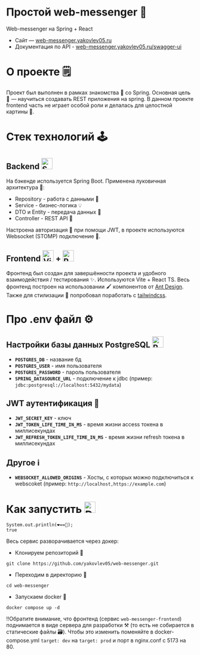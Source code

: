 # Простой web-messenger 📨

Web-messenger на Spring + React

- Сайт — [web-messenger.yakovlev05.ru](https://web-messenger.yakovlev05.ru/)
- Документация по API - [web-messenger.yakovlev05.ru/swagger-ui](https://web-messenger.yakovlev05.ru/swagger-ui/index.html)

# О проекте 🗒️

Проект был выполнен в рамках знакомства 📖 со Spring. Основная цель 🎯 — научиться создавать REST приложения на spring. В данном проекте frontend часть не играет особой роли и делалась для целостной картины 🏁.

# Стек технологий 🕹️

## Backend <img width="30" src="https://user-images.githubusercontent.com/25181517/117201470-f6d56780-adec-11eb-8f7c-e70e376cfd07.png" alt="Spring" title="Spring"/>

На бэкенде используется Spring Boot. Применена луковичная архитектура 🧅:
- Repository - работа с данными 💾
- Service - бизнес-логика 💡
- DTO и Entity - передача данных 💬
- Controller - REST API 📃

Настроена авторизация 🔏 при помощи JWT, в проекте используются Websocket (STOMP) подключение 🔗.

## Frontend <img width="30" src="https://github-production-user-asset-6210df.s3.amazonaws.com/62091613/261395532-b40892ef-efb8-4b0e-a6b5-d1cfc2f3fc35.png" alt="Vite" title="Vite"/> + <img width="30" src="https://user-images.githubusercontent.com/25181517/183897015-94a058a6-b86e-4e42-a37f-bf92061753e5.png" alt="React" title="React"/>

Фронтенд был создан для завершённости проекта и удобного взаимодействия / тестирования ✨.
Используются Vite + React TS. Весь фронтенд построен на использовании 🖌️ компонентов от [Ant Design](https://ant.design/). Также для стилизации 💄 попробовал поработать с [tailwindcss](https://tailwindcss.com/).

# Про .env файл ⚙️

## Настройки базы данных PostgreSQL <img width="30" src="https://user-images.githubusercontent.com/25181517/117208740-bfb78400-adf5-11eb-97bb-09072b6bedfc.png" alt="PostgreSQL" title="PostgreSQL"/>

- **`POSTGRES_DB`** - название бд
- **`POSTGRES_USER`** - имя пользователя
- **`POSTGRES_PASSWORD`** - пароль пользователя
- **`SPRING_DATASOURCE_URL`** - подключение к jdbc (пример: `jdbc:postgresql://localhost:5432/mydata`)

## JWT аутентификация 🔏

- **`JWT_SECRET_KEY`** - ключ 
- **`JWT_TOKEN_LIFE_TIME_IN_MS`** - время жизни access токена в миллисекундах
- **`JWT_REFRESH_TOKEN_LIFE_TIME_IN_MS`** - время жизни refresh токена в миллисекундах

## Другое ℹ️

- **`WEBSOCKET_ALLOWED_ORIGINS`** - Хосты, с которых можно подключиться к webscoket (пример: `http://localhost,https://example.com`)


# Как запустить <img width="30" src="https://user-images.githubusercontent.com/25181517/117207330-263ba280-adf4-11eb-9b97-0ac5b40bc3be.png" alt="Docker" title="Docker"/>

```
System.out.println(❤️==🐋);
true
```

Весь сервис разворачивается через докер:

- Клонируем репозиторий 📩
```
git clone https://github.com/yakovlev05/web-messenger.git
```

- Переходим в директорию 📂
```
cd web-messenger
```

- Запускаем docker 🐳
```
docker compose up -d
```

‼️Обратите внимание, что фронтенд (сервис `web-messenger-frontend`) поднимается в виде сервера для разработки ⚒️ (то есть не собирается в статические файлы 🗃️). Чтобы это изменить поменяйте в docker-compose.yml `target: dev` на `target: prod` и порт в nginx.conf с 5173 на 80.
